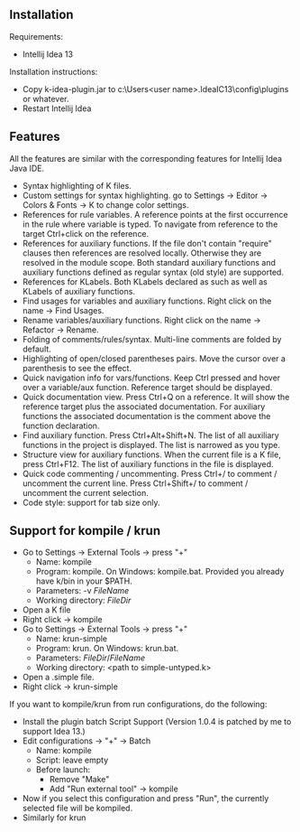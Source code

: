 ## Installation

Requirements:

- Intellij Idea 13

Installation instructions:

- Copy k-idea-plugin.jar to c:\Users\<user name>\.IdeaIC13\config\plugins or whatever.
- Restart Intellij Idea

## Features
All the features are similar with the corresponding features for Intellij Idea Java IDE. 

- Syntax highlighting of K files.
- Custom settings for syntax highlighting. go to Settings -> Editor -> Colors & Fonts -> K to change color settings.
- References for rule variables. A reference points at the first occurrence in the rule where variable is typed. To navigate from reference to the target Ctrl+click on the reference. 
- References for auxiliary functions. If the file don't contain "require" clauses then references are resolved locally. Otherwise they are resolved in the module scope. Both standard auxiliary functions and auxiliary functions defined as regular syntax (old style) are supported.
- References for KLabels. Both KLabels declared as such as well as KLabels of auxiliary functions.
- Find usages for variables and auxiliary functions. Right click on the name -> Find Usages.
- Rename variables/auxiliary functions. Right click on the name -> Refactor -> Rename.
- Folding of comments/rules/syntax. Multi-line comments are folded by default.
- Highlighting of open/closed parentheses pairs. Move the cursor over a parenthesis to see the effect.
- Quick navigation info for vars/functions. Keep Ctrl pressed and hover over a variable/aux function. Reference target should be displayed.
- Quick documentation view. Press Ctrl+Q on a reference. It will show the reference target plus the associated documentation. For auxiliary functions the associated documentation is the comment above the  function declaration.
- Find auxiliary function. Press Ctrl+Alt+Shift+N. The list of all auxiliary functions in the project is displayed. The list is narrowed as you type.
- Structure view for auxiliary functions. When the current file is a K file, press Ctrl+F12. The list of auxiliary functions in the file is displayed.
- Quick code commenting / uncommenting. Press Ctrl+/ to comment / uncomment the current line. Press Ctrl+Shift+/ to comment / uncomment the current selection.
- Code style: support for tab size only.
 
## Support for kompile / krun

- Go to Settings -> External Tools -> press "+"
	- Name: kompile
	- Program: kompile. On Windows: kompile.bat. Provided you already have k/bin in your $PATH.
	- Parameters: -v $FileName$
	- Working directory: $FileDir$
- Open a K file
- Right click -> kompile
- Go to Settings -> External Tools -> press "+"
	- Name: krun-simple
	- Program: krun. On Windows: krun.bat.
	- Parameters: $FileDir$/$FileName$
	- Working directory: <path to simple-untyped.k\>
- Open  a .simple file.
- Right click -> krun-simple

If you want to kompile/krun from run configurations, do the following:

- Install the plugin batch Script Support (Version 1.0.4 is patched by me to support Idea 13.)
- Edit configurations -> "+" -> Batch
	- Name: kompile
	- Script: leave empty
	- Before launch:
		- Remove "Make"
		- Add "Run external tool" -> kompile
- Now if you select this configuration and press "Run", the currently selected file will be kompiled.
- Similarly for krun

